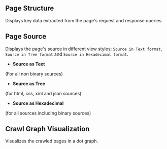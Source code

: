 ## **Page Structure**

Displays key data extracted from the page's request and response queries

## **Page Source**

Displays the page's source in different view styles; `Source in Text format`, `Source in Tree format` and `Source in Hexadecimal format`.

* **Source as Text**

(For all non binary sources)

* **Source as Tree**

(for html, css, xml and json sources)

* **Source as Hexadecimal**

(for all sources including binary sources)

## **Crawl Graph Visualization**

Visualizes the crawled pages in a dot graph.